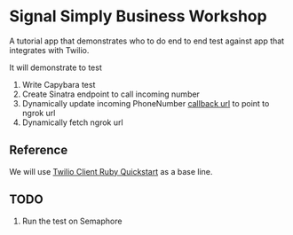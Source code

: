 # Signal Simply Business Workshop

A tutorial app that demonstrates who to do end to end test against app that integrates with Twilio.

It will demonstrate to test

1. Write Capybara test
1. Create Sinatra endpoint to call incoming number
1. Dynamically update incoming PhoneNumber [callback url](https://www.twilio.com/docs/api/rest/incoming-phone-numbers) to point to ngrok url
1. Dynamically fetch ngrok url

## Reference

We will use [Twilio Client Ruby Quickstart](https://www.twilio.com/docs/quickstart/ruby/client) as a base line.

## TODO

1. Run the test on Semaphore
